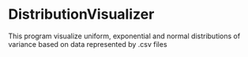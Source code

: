 # DistributionVisualizer
This program visualize uniform, exponential and normal distributions of variance based on data represented by .csv files

